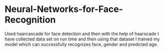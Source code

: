 # Neural-Networks-for-Face-Recognition
Used haarcascade for face detection and then with the help of haarscade I have collected data set on run time and then using that dataset I trained my model which can successfully recognizes face, gender and predicted age.
